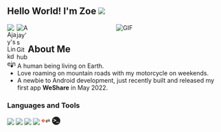 ## Hello World! I'm Zoe <img src="https://raw.githubusercontent.com/iampavangandhi/iampavangandhi/master/gifs/Hi.gif" width="30px"></h2>

<img align="right" alt="GIF" src="https://c.tenor.com/bQCHJwgCNuMAAAAC/kitten-cat.gif" width="250" />
<a href="https://www.linkedin.com/in/yajulo/">
  <img align="left" alt="Ajay's Linkdein" width="22px" src="https://cdn-icons-png.flaticon.com/512/174/174857.png" />
</a>
<a href="https://github.com/mikachen">
  <img align="left" alt="Ajay's Github" width="26px" src="https://github.githubassets.com/images/modules/logos_page/GitHub-Mark.png" />
</a>
<br>

## About Me
- A human being living on Earth.
- Love roaming on mountain roads with my motorcycle on weekends.
- A newbie to Android development, just recently built and released my first app **WeShare** in May 2022.



### Languages and Tools
<code><img height="20" src="https://upload.wikimedia.org/wikipedia/commons/thumb/7/74/Kotlin_Icon.png/1200px-Kotlin_Icon.png"></code>
<code><img height="20" src="https://encrypted-tbn0.gstatic.com/images?q=tbn:ANd9GcQ_taDxkqCzfRfZPcE1UQsmnJpkecpV5b_u5g&usqp=CAU"></code>
<code><img height="20" src="https://upload.wikimedia.org/wikipedia/commons/thumb/c/c7/Google_Material_Design_Logo.svg/640px-Google_Material_Design_Logo.svg.png"></code>
<code><img height="20" src="https://cdn.iconscout.com/icon/free/png-256/firebase-3628772-3030134.png"></code>
<code><img height="20" src="https://raw.githubusercontent.com/github/explore/80688e429a7d4ef2fca1e82350fe8e3517d3494d/topics/git/git.png"></code>
<code><img height="20" src="https://raw.githubusercontent.com/github/explore/80688e429a7d4ef2fca1e82350fe8e3517d3494d/topics/terminal/terminal.png"></code>
